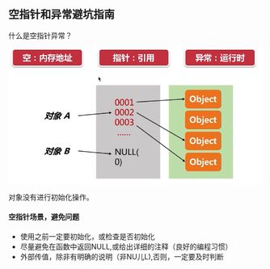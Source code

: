 ## 空指针和异常避坑指南 

什么是空指针异常？

![](../../../assets/img/2022-07-07/fast_00-54-03.png)

 对象没有进行初始化操作。

#### 空指针场景，避免问题

* 使用之前一定要初始化，或检查是否初始化
* 尽量避免在函数中返回NULL,或给出详细的注释（良好的编程习惯）
* 外部传值，除非有明确的说明（非NU儿L),否则，一定要及时判断



